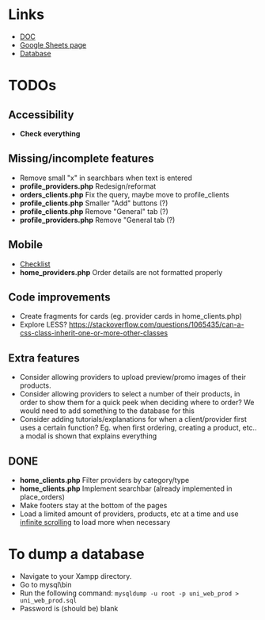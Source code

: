# Links
* [DOC](https://docs.google.com/document/d/1yc5-OVwv479ZF38MzWlKc9_w-5nIRfYCWxpPrJ_8tp4/edit)
* [Google Sheets page](https://docs.google.com/spreadsheets/d/18Ro4jAbf_LOkBPr_DmGApGaRwqbGOY-PE3fro7E6BCI/edit#gid=0)
* [Database](https://www.draw.io/#G19gvFu-5DhesNLPpEbtIoWQu4_ogbwmRx)

# TODOs
## Accessibility
* **Check everything**
## Missing/incomplete features
* Remove small "x" in searchbars when text is entered
* **profile_providers.php** Redesign/reformat
* **orders_clients.php** Fix the query, maybe move to profile_clients
* **profile_clients.php** Smaller "Add" buttons (?)
* **profile_clients.php** Remove "General" tab (?)
* **profile_providers.php** Remove "General tab (?)
## Mobile
* [Checklist](https://docs.google.com/spreadsheets/d/18Ro4jAbf_LOkBPr_DmGApGaRwqbGOY-PE3fro7E6BCI/edit#gid=2075892174)
* **home_providers.php** Order details are not formatted properly
## Code improvements
* Create fragments for cards (eg. provider cards in home_clients.php)
* Explore LESS? https://stackoverflow.com/questions/1065435/can-a-css-class-inherit-one-or-more-other-classes
## Extra features
* Consider allowing providers to upload preview/promo images of their products.
* Consider allowing providers to select a number of their products, in order to show them for a quick peek when deciding where to order? We would need to add something to the database for this
* Consider adding tutorials/explanations for when a client/provider first uses a certain function? Eg. when first ordering, creating a product, etc.. a modal is shown that explains everything
## DONE
* **home_clients.php** Filter providers by category/type
* **home_clients.php** Implement searchbar (already implemented in place_orders)
* Make footers stay at the bottom of the pages
* Load a limited amount of providers, products, etc at a time and use [infinite scrolling](https://stackoverflow.com/questions/5059526/infinite-scroll-jquery-plugin/5059561#5059561) to load more when necessary

# To dump a database
* Navigate to your Xampp directory.
* Go to mysql\bin
* Run the following command: `mysqldump -u root -p uni_web_prod > uni_web_prod.sql`
* Password is (should be) blank
